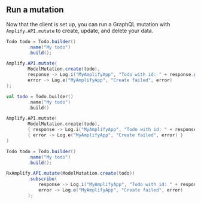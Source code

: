 ## Run a mutation

Now that the client is set up, you can run a GraphQL mutation with `Amplify.API.mutate` to create, update, and delete your data.

<amplify-block-switcher>
<amplify-block name="Java">

```java
Todo todo = Todo.builder()
        .name("My todo")
        .build();

Amplify.API.mutate(
        ModelMutation.create(todo),
        response -> Log.i("MyAmplifyApp", "Todo with id: " + response.getData().getId()),
        error -> Log.e("MyAmplifyApp", "Create failed", error)
);
```

</amplify-block>
<amplify-block name="Kotlin">

```kotlin
val todo = Todo.builder()
        .name("My todo")
        .build()

Amplify.API.mutate(
        ModelMutation.create(todo),
        { response -> Log.i("MyAmplifyApp", "Todo with id: " + response.data.id) },
        { error -> Log.e("MyAmplifyApp", "Create failed", error) }
)
```

</amplify-block>
<amplify-block name="RxJava">

```java
Todo todo = Todo.builder()
        .name("My todo")
        .build();

RxAmplify.API.mutate(ModelMutation.create(todo))
        .subscribe(
            response -> Log.i("MyAmplifyApp", "Todo with id: " + response.getData().getId()),
            error -> Log.e("MyAmplifyApp", "Create failed", error)
        );
```

</amplify-block>
</amplify-block-switcher>
